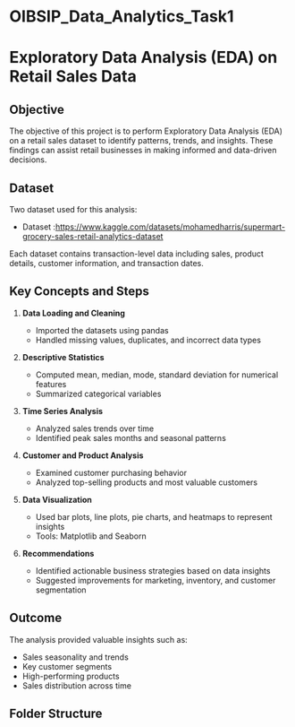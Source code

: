 # OIBSIP_Data_Analytics_Task1
# Exploratory Data Analysis (EDA) on Retail Sales Data

## Objective

The objective of this project is to perform Exploratory Data Analysis (EDA) on a retail sales dataset to identify patterns, trends, and insights. These findings can assist retail businesses in making informed and data-driven decisions.

## Dataset

Two dataset used for this analysis:
- Dataset :https://www.kaggle.com/datasets/mohamedharris/supermart-grocery-sales-retail-analytics-dataset


Each dataset contains transaction-level data including sales, product details, customer information, and transaction dates.

## Key Concepts and Steps

1. **Data Loading and Cleaning**
   - Imported the datasets using pandas
   - Handled missing values, duplicates, and incorrect data types

2. **Descriptive Statistics**
   - Computed mean, median, mode, standard deviation for numerical features
   - Summarized categorical variables

3. **Time Series Analysis**
   - Analyzed sales trends over time
   - Identified peak sales months and seasonal patterns

4. **Customer and Product Analysis**
   - Examined customer purchasing behavior
   - Analyzed top-selling products and most valuable customers

5. **Data Visualization**
   - Used bar plots, line plots, pie charts, and heatmaps to represent insights
   - Tools: Matplotlib and Seaborn

6. **Recommendations**
   - Identified actionable business strategies based on data insights
   - Suggested improvements for marketing, inventory, and customer segmentation

## Outcome

The analysis provided valuable insights such as:
- Sales seasonality and trends
- Key customer segments
- High-performing products
- Sales distribution across time

## Folder Structure

